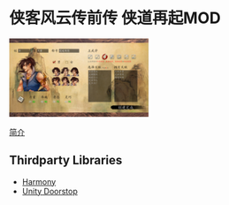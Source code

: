 # 侠客风云传前传 侠道再起MOD
<img src="https://github.com/re-esper/HeroicRebirth/blob/main/screenshot/1.png" width="50%" height="50%">

[简介](https://tieba.baidu.com/p/7480102789)

## Thirdparty Libraries
* [Harmony](https://github.com/pardeike/Harmony)
* [Unity Doorstop](https://github.com/NeighTools/UnityDoorstop)
